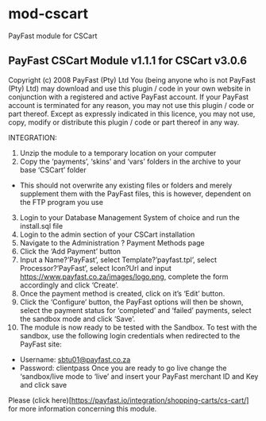# mod-cscart

PayFast module for CSCart

PayFast CSCart Module v1.1.1 for CSCart v3.0.6
-------------------------------------------------------
Copyright (c) 2008 PayFast (Pty) Ltd
You (being anyone who is not PayFast (Pty) Ltd) may download and use this plugin / code in your own website in conjunction with a registered and active PayFast account. If your PayFast account is terminated for any reason, you may not use this plugin / code or part thereof.
Except as expressly indicated in this licence, you may not use, copy, modify or distribute this plugin / code or part thereof in any way.

INTEGRATION:
1. Unzip the module to a temporary location on your computer
2. Copy the ‘payments’, ‘skins’ and ‘vars’ folders in the archive to your base ‘CSCart’ folder
- This should not overwrite any existing files or folders and merely supplement them with the PayFast files, this is however, dependent on the FTP program you use
3. Login to your Database Management System of choice and run the install.sql file
4. Login to the admin section of your CSCart installation
5. Navigate to the Administration ? Payment Methods page
6. Click the ‘Add Payment’ button
7. Input a Name?’PayFast’, select Template?’payfast.tpl’, select Processor?’PayFast’, select Icon?Url and input https://www.payfast.co.za/images/logo.png, complete the form accordingly and click ‘Create’.
8. Once the payment method is created, click on it’s ‘Edit’ button.
9. Click the ‘Configure’ button, the PayFast options will then be shown, select the payment status for ‘completed’ and ‘failed’ payments, select the sandbox mode and click ‘Save’.
10. The module is now ready to be tested with the Sandbox. To test with the sandbox, use the following login credentials when redirected to the PayFast site:
- Username: sbtu01@payfast.co.za
- Password: clientpass
Once you are ready to go live change the ‘sandbox/live mode to ‘live’ and insert your PayFast merchant ID and Key and click save

Please (click here)[https://payfast.io/integration/shopping-carts/cs-cart/] for more information concerning this module.
